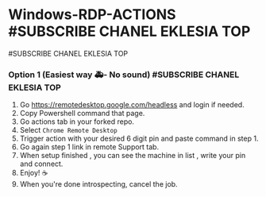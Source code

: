 # Windows-RDP-ACTIONS  #SUBSCRIBE CHANEL EKLESIA TOP

#SUBSCRIBE CHANEL EKLESIA TOP

### Option 1 (Easiest way 🚑- No sound)     #SUBSCRIBE CHANEL EKLESIA TOP

1) Go https://remotedesktop.google.com/headless and login if needed.
2) Copy Powershell command that page.
3) Go actions tab in your forked repo.
4) Select `Chrome Remote Desktop`
5) Trigger action with your desired 6 digit pin and paste command in step 1.
6) Go again step 1 link in remote Support tab.
7) When setup finished , you can see the machine in list , write your pin and connect.
8) Enjoy! ☕
9) When you're done introspecting, cancel the job.


